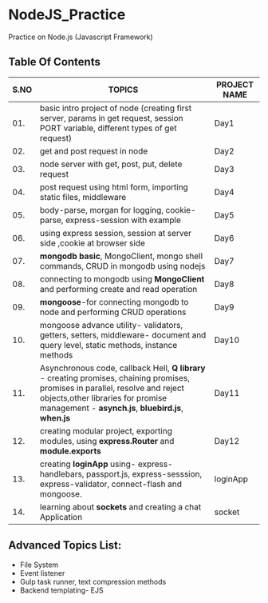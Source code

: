 # NodeJS_Practice
Practice on Node.js (Javascript Framework)

## Table Of Contents

|S.NO|                               TOPICS                                                 | PROJECT NAME      |
|----|--------------------------------------------------------------------------------------|-------------------|
|01. | basic intro project of node (creating first server, params in get request,  session PORT variable, different types of get request)                                               |Day1         |
|02. | get and post request in node       |Day2       |                                          
|03. |  node server with get, post, put, delete request     |Day3      |
|04. |  post request using html form, importing static files, middleware         |Day4      |
|05. | body-parse, morgan for logging, cookie-parse, express-session with example             |Day5       |
|06. |using express session, session at server side ,cookie at browser side                  |Day6        |
|07. | **mongodb basic**, MongoClient, mongo shell commands, CRUD in mongodb using nodejs         |Day7       |
|08. |connecting to mongodb using **MongoClient** and performing create and read operation       |Day8       |
|09. |**mongoose**-for connecting mongodb to node and performing CRUD operations  |Day9      |
|10. |mongoose advance utility- validators, getters, setters, middleware- document and query level, static methods, instance methods  |Day10     |
|11. |Asynchronous code, callback Hell, **Q library** - creating promises, chaining promises, promises in parallel, resolve and reject objects,other libraries for promise management - **asynch.js**, **bluebird.js**, **when.js** |Day11     |
|12. |creating modular project, exporting modules, using **express.Router** and **module.exports**|Day12    |
|13. |creating **loginApp** using- express-handlebars, passport.js, express-sesssion, express-validator, connect-flash and mongoose.  |loginApp    |
|14. |learning about **sockets** and creating a chat Application |socket    |

## Advanced Topics List:
 
- File System
- Event listener
- Gulp task runner, text compression methods
- Backend templating- EJS 



